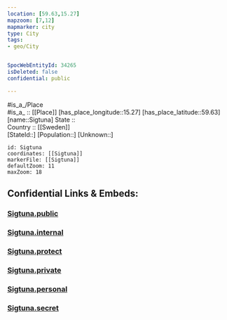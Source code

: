 ```yaml
---
location: [59.63,15.27] 
mapzoom: [7,12] 
mapmarker: city 
type: City
tags:
- geo/City


SpocWebEntityId: 34265
isDeleted: false
confidential: public

---
```

#is_a_/Place  
#is_a_ :: [[Place]] 
[has_place_longitude::15.27] 
[has_place_latitude::59.63] 
[name::Sigtuna] 
State ::  
Country :: [[Sweden]]  
[StateId::] 
[Population::] 
[Unknown::] 


```leaflet
id: Sigtuna
coordinates: [[Sigtuna]] 
markerFile: [[Sigtuna]] 
defaultZoom: 11 
maxZoom: 18
```


## Confidential Links & Embeds: 

### [Sigtuna.public](/_public/\Earth\Continent\Europe\Europe~North\Sweden\Provinces~Sweden\Orebro,Province\CitySigtuna.public.md) 

### [Sigtuna.internal](/_internal/\Earth\Continent\Europe\Europe~North\Sweden\Provinces~Sweden\Orebro,Province\CitySigtuna.internal.md) 

### [Sigtuna.protect](/_protect/\Earth\Continent\Europe\Europe~North\Sweden\Provinces~Sweden\Orebro,Province\CitySigtuna.protect.md) 

### [Sigtuna.private](/_private/\Earth\Continent\Europe\Europe~North\Sweden\Provinces~Sweden\Orebro,Province\CitySigtuna.private.md) 

### [Sigtuna.personal](/_personal/\Earth\Continent\Europe\Europe~North\Sweden\Provinces~Sweden\Orebro,Province\CitySigtuna.personal.md) 

### [Sigtuna.secret](/_secret/\Earth\Continent\Europe\Europe~North\Sweden\Provinces~Sweden\Orebro,Province\CitySigtuna.secret.md)

